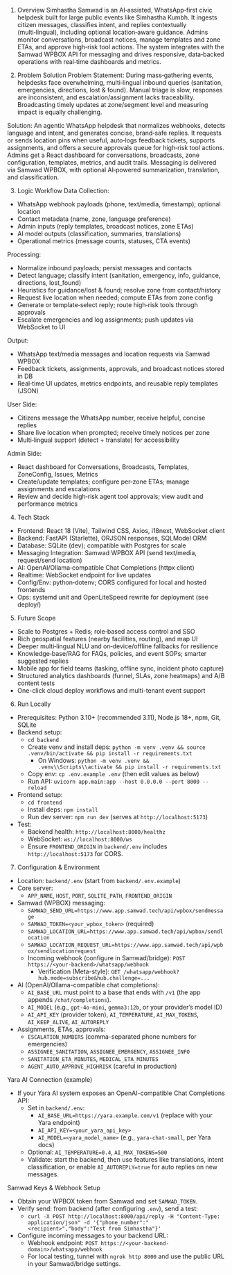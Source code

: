 1. Overview
Simhastha Samwad is an AI‑assisted, WhatsApp‑first civic helpdesk built for large public events like Simhastha Kumbh. It ingests citizen messages, classifies intent, and replies contextually (multi‑lingual), including optional location‑aware guidance. Admins monitor conversations, broadcast notices, manage templates and zone ETAs, and approve high‑risk tool actions. The system integrates with the Samwad WPBOX API for messaging and drives responsive, data‑backed operations with real‑time dashboards and metrics.

2. Problem Solution
Problem Statement:
During mass‑gathering events, helpdesks face overwhelming, multi‑lingual inbound queries (sanitation, emergencies, directions, lost & found). Manual triage is slow, responses are inconsistent, and escalation/assignment lacks traceability. Broadcasting timely updates at zone/segment level and measuring impact is equally challenging.

Solution:
An agentic WhatsApp helpdesk that normalizes webhooks, detects language and intent, and generates concise, brand‑safe replies. It requests or sends location pins when useful, auto‑logs feedback tickets, supports assignments, and offers a secure approvals queue for high‑risk tool actions. Admins get a React dashboard for conversations, broadcasts, zone configuration, templates, metrics, and audit trails. Messaging is delivered via Samwad WPBOX, with optional AI‑powered summarization, translation, and classification.

3. Logic Workflow
Data Collection:
- WhatsApp webhook payloads (phone, text/media, timestamp); optional location
- Contact metadata (name, zone, language preference)
- Admin inputs (reply templates, broadcast notices, zone ETAs)
- AI model outputs (classification, summaries, translations)
- Operational metrics (message counts, statuses, CTA events)

Processing:
- Normalize inbound payloads; persist messages and contacts
- Detect language; classify intent (sanitation, emergency, info, guidance, directions, lost_found)
- Heuristics for guidance/lost & found; resolve zone from contact/history
- Request live location when needed; compute ETAs from zone config
- Generate or template‑select reply; route high‑risk tools through approvals
- Escalate emergencies and log assignments; push updates via WebSocket to UI

Output:
- WhatsApp text/media messages and location requests via Samwad WPBOX
- Feedback tickets, assignments, approvals, and broadcast notices stored in DB
- Real‑time UI updates, metrics endpoints, and reusable reply templates (JSON)

User Side:
- Citizens message the WhatsApp number, receive helpful, concise replies
- Share live location when prompted; receive timely notices per zone
- Multi‑lingual support (detect + translate) for accessibility

Admin Side:
- React dashboard for Conversations, Broadcasts, Templates, ZoneConfig, Issues, Metrics
- Create/update templates; configure per‑zone ETAs; manage assignments and escalations
- Review and decide high‑risk agent tool approvals; view audit and performance metrics

4. Tech Stack
- Frontend: React 18 (Vite), Tailwind CSS, Axios, i18next, WebSocket client
- Backend: FastAPI (Starlette), ORJSON responses, SQLModel ORM
- Database: SQLite (dev); compatible with Postgres for scale
- Messaging Integration: Samwad WPBOX API (send text/media, request/send location)
- AI: OpenAI/Ollama‑compatible Chat Completions (httpx client)
- Realtime: WebSocket endpoint for live updates
- Config/Env: python‑dotenv; CORS configured for local and hosted frontends
- Ops: systemd unit and OpenLiteSpeed rewrite for deployment (see deploy/)

5. Future Scope
- Scale to Postgres + Redis; role‑based access control and SSO
- Rich geospatial features (nearby facilities, routing), and map UI
- Deeper multi‑lingual NLU and on‑device/offline fallbacks for resilience
- Knowledge‑base/RAG for FAQs, policies, and event SOPs; smarter suggested replies
- Mobile app for field teams (tasking, offline sync, incident photo capture)
- Structured analytics dashboards (funnel, SLAs, zone heatmaps) and A/B content tests
- One-click cloud deploy workflows and multi-tenant event support

6. Run Locally
- Prerequisites: Python 3.10+ (recommended 3.11), Node.js 18+, npm, Git, SQLite
- Backend setup:
  - `cd backend`
  - Create venv and install deps: `python -m venv .venv && source .venv/bin/activate && pip install -r requirements.txt`
    - On Windows: `python -m venv .venv && .venv\\Scripts\\activate && pip install -r requirements.txt`
  - Copy env: `cp .env.example .env` (then edit values as below)
  - Run API: `uvicorn app.main:app --host 0.0.0.0 --port 8000 --reload`
- Frontend setup:
  - `cd frontend`
  - Install deps: `npm install`
  - Run dev server: `npm run dev` (serves at `http://localhost:5173`)
- Test:
  - Backend health: `http://localhost:8000/healthz`
  - WebSocket: `ws://localhost:8000/ws`
  - Ensure `FRONTEND_ORIGIN` in `backend/.env` includes `http://localhost:5173` for CORS.

7. Configuration & Environment
- Location: `backend/.env` (start from `backend/.env.example`)
- Core server:
  - `APP_NAME`, `HOST`, `PORT`, `SQLITE_PATH`, `FRONTEND_ORIGIN`
- Samwad (WPBOX) messaging:
  - `SAMWAD_SEND_URL=https://www.app.samwad.tech/api/wpbox/sendmessage`
  - `SAMWAD_TOKEN=<your_wpbox_token>` (required)
  - `SAMWAD_LOCATION_URL=https://www.app.samwad.tech/api/wpbox/sendlocation`
  - `SAMWAD_LOCATION_REQUEST_URL=https://www.app.samwad.tech/api/wpbox/sendlocationrequest`
  - Incoming webhook (configure in Samwad/bridge): `POST https://<your-backend>/whatsapp/webhook`
    - Verification (Meta-style): `GET /whatsapp/webhook?hub.mode=subscribe&hub.challenge=...`
- AI (OpenAI/Ollama-compatible chat completions):
  - `AI_BASE_URL` must point to a base that ends with `/v1` (the app appends `/chat/completions`).
  - `AI_MODEL` (e.g., `gpt-4o-mini`, `gemma3:12b`, or your provider’s model ID)
  - `AI_API_KEY` (provider token), `AI_TEMPERATURE`, `AI_MAX_TOKENS`, `AI_KEEP_ALIVE`, `AI_AUTOREPLY`
- Assignments, ETAs, approvals:
  - `ESCALATION_NUMBERS` (comma-separated phone numbers for emergencies)
  - `ASSIGNEE_SANITATION`, `ASSIGNEE_EMERGENCY`, `ASSIGNEE_INFO`
  - `SANITATION_ETA_MINUTES`, `MEDICAL_ETA_MINUTES`
  - `AGENT_AUTO_APPROVE_HIGHRISK` (careful in production)

Yara AI Connection (example)
- If your Yara AI system exposes an OpenAI-compatible Chat Completions API:
  - Set in `backend/.env`:
    - `AI_BASE_URL=https://yara.example.com/v1`  (replace with your Yara endpoint)
    - `AI_API_KEY=<your_yara_api_key>`
    - `AI_MODEL=<yara_model_name>`  (e.g., `yara-chat-small`, per Yara docs)
  - Optional: `AI_TEMPERATURE=0.4`, `AI_MAX_TOKENS=500`
  - Validate: start the backend, then use features like translations, intent classification, or enable `AI_AUTOREPLY=true` for auto replies on new messages.

Samwad Keys & Webhook Setup
- Obtain your WPBOX token from Samwad and set `SAMWAD_TOKEN`.
- Verify send: from backend (after configuring `.env`), send a test:
  - `curl -X POST http://localhost:8000/api/reply -H "Content-Type: application/json" -d '{"phone_number":"<recipient>","body":"Test from Simhastha"}'`
- Configure incoming messages to your backend URL:
  - Webhook endpoint: `POST https://<your-backend-domain>/whatsapp/webhook`
  - For local testing, tunnel with `ngrok http 8000` and use the public URL in your Samwad/bridge settings.
